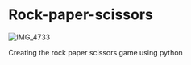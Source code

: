 # Rock-paper-scissors 
![IMG_4733](https://github.com/larnelle15/rock-paper-scissors/assets/139686202/317433b4-d03a-4ae9-8945-8659fa900835)

Creating the rock paper scissors game using python
